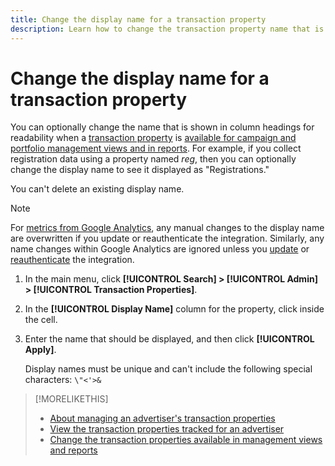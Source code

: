 ```yaml
---
title: Change the display name for a transaction property
description: Learn how to change the transaction property name that is shown in column headings in your management views and reports.
---
```

# Change the display name for a transaction property

You can optionally change the name that is shown in column headings for readability when a [transaction property](/help/search-social-commerce/glossary.md#s-t) is [available for campaign and portfolio management views and in reports](transaction-property-edit-available.md). For example, if you collect registration data using a property named *reg*, then you can optionally change the display name to see it displayed as "Registrations."

You can't delete an existing display name.

>[!NOTE]
>
>For [metrics from Google Analytics](/help/search-social-commerce/admin/data-sources/data-source-about.md), any manual changes to the display name are overwritten if you update or reauthenticate the integration. Similarly, any name changes within Google Analytics are ignored unless you [update](/help/search-social-commerce/admin/data-sources/data-source-edit.md) or [reauthenticate](/help/search-social-commerce/admin/data-sources/data-source-reauthenticate.md) the integration.

1. In the main menu, click **[!UICONTROL Search] > [!UICONTROL Admin] > [!UICONTROL Transaction Properties]**.

1. In the **[!UICONTROL Display Name]** column for the property, click inside the cell.

1. Enter the name that should be displayed, and then click **[!UICONTROL Apply]**.
   
   Display names must be unique and can't include the following special characters: `\"<'>&`

>[!MORELIKETHIS]
>
>* [About managing an advertiser's transaction properties](transaction-property-about.md)
>* [View the transaction properties tracked for an advertiser](transaction-property-view-tracked.md)
>* [Change the transaction properties available in management views and reports](transaction-property-edit-available.md)
